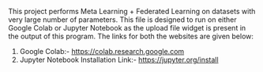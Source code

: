 This project performs Meta Learning + Federated Learning on datasets with very large number of parameters.
This file is designed to run on either Google Colab or Jupyter Notebook as the upload file widget is present in the output of this program. The links for both the websites are given below:

1) Google Colab:- https://colab.research.google.com
2) Jupyter Notebook Installation Link:- https://jupyter.org/install
